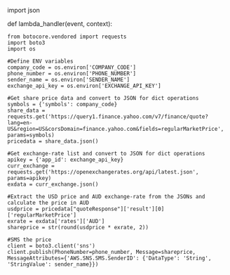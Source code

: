 import json

def lambda_handler(event, context):
    
    from botocore.vendored import requests
    import boto3
    import os
    
    #Define ENV variables
    company_code = os.environ['COMPANY_CODE']
    phone_number = os.environ['PHONE_NUMBER']
    sender_name = os.environ['SENDER_NAME']
    exchange_api_key = os.environ['EXCHANGE_API_KEY']
    
    #Get share price data and convert to JSON for dict operations
    symbols = {'symbols': company_code}
    share_data = requests.get('https://query1.finance.yahoo.com/v7/finance/quote?lang=en-US&region=US&corsDomain=finance.yahoo.com&fields=regularMarketPrice', params=symbols)
    pricedata = share_data.json()
    
    #Get exchange-rate list and convert to JSON for dict operations
    apikey = {'app_id': exchange_api_key}
    curr_exchange = requests.get('https://openexchangerates.org/api/latest.json', params=apikey)
    exdata = curr_exchange.json()
    
    #Extract the USD price and AUD exchange-rate from the JSONs and calculate the price in AUD
    usdprice = pricedata["quoteResponse"]['result'][0]['regularMarketPrice']
    exrate = exdata['rates']['AUD']
    shareprice = str(round(usdprice * exrate, 2))

    #SMS the price
    client = boto3.client('sns')
    client.publish(PhoneNumber=phone_number, Message=shareprice, MessageAttributes={'AWS.SNS.SMS.SenderID': {'DataType': 'String', 'StringValue': sender_name}})